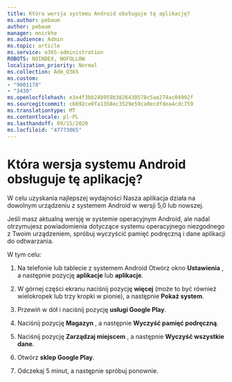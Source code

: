 ```yaml
---
title: Która wersja systemu Android obsługuje tę aplikację?
ms.author: pebaum
author: pebaum
manager: mnirkhe
ms.audience: Admin
ms.topic: article
ms.service: o365-administration
ROBOTS: NOINDEX, NOFOLLOW
localization_priority: Normal
ms.collection: Adm_O365
ms.custom:
- "9001178"
- "3430"
ms.openlocfilehash: e3e4f3bb248959b3826438578c5ae274ac04992f
ms.sourcegitcommit: c6692ce0fa1358ec3529e59ca0ecdfdea4cdc759
ms.translationtype: MT
ms.contentlocale: pl-PL
ms.lasthandoff: 09/15/2020
ms.locfileid: "47773065"
---
```

# <a name="what-version-of-android-does-your-app-support"></a>Która wersja systemu Android obsługuje tę aplikację?

W celu uzyskania najlepszej wydajności Nasza aplikacja działa na dowolnym urządzeniu z systemem Android w wersji 5,0 lub nowszej.

Jeśli masz aktualną wersję w systemie operacyjnym Android, ale nadal otrzymujesz powiadomienia dotyczące systemu operacyjnego niezgodnego z Twoim urządzeniem, spróbuj wyczyścić pamięć podręczną i dane aplikacji do odtwarzania.

W tym celu: 

1. Na telefonie lub tablecie z systemem Android Otwórz okno **Ustawienia** , a następnie pozycję **aplikacje** lub **aplikacje**.

2. W górnej części ekranu naciśnij pozycję **więcej** (może to być również wielokropek lub trzy kropki w pionie), a następnie **Pokaż system**. 

3. Przewiń w dół i naciśnij pozycję **usługi Google Play**. 

4. Naciśnij pozycję **Magazyn** , a następnie **Wyczyść pamięć podręczną**. 

5. Naciśnij pozycję **Zarządzaj miejscem** , a następnie **Wyczyść wszystkie dane**. 

6. Otwórz **sklep Google Play**. 

7. Odczekaj 5 minut, a następnie spróbuj ponownie. 